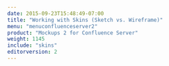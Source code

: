 ```yaml
---
date: 2015-09-23T15:48:49-07:00
title: "Working with Skins (Sketch vs. Wireframe)"
menu: "menuconfluenceserver2"
product: "Mockups 2 for Confluence Server"
weight: 1145
include: "skins"
editorversion: 2
---
```



